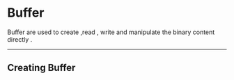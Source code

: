 # **Buffer** 

Buffer are used to create ,read , write  and manipulate the binary content directly .

---------------------------

## **Creating  Buffer**
